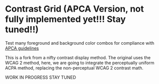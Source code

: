 # Contrast Grid (APCA Version, not fully implemented yet!!! Stay tuned!!)

Test many foreground and background color combos for compliance with [APCA guidelines](https://github.com/Myndex/SAPC-APCA)

This is a fork from a nifty contrast display method. The original uses the WCAG 2 method, here, we are going to integrate the perceptually uniform ACPA method, replacing the non-perceptual WCAG 2 contrast math.

WORK IN PROGRESS STAY TUNED
